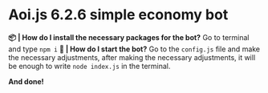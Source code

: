 # Aoi.js 6.2.6 simple economy bot

**📦 | How do I install the necessary packages for the bot?**
Go to terminal and type `npm i`
**🚀 | How do I start the bot?**
Go to the `config.js` file and make the necessary adjustments, after making the necessary adjustments, it will be enough to write `node index.js` in the terminal.

**And done!**
